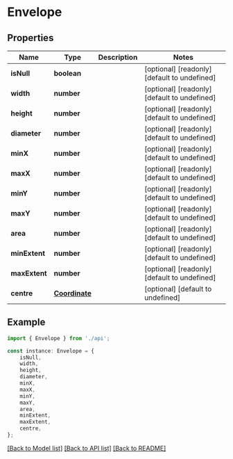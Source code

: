# Envelope


## Properties

Name | Type | Description | Notes
------------ | ------------- | ------------- | -------------
**isNull** | **boolean** |  | [optional] [readonly] [default to undefined]
**width** | **number** |  | [optional] [readonly] [default to undefined]
**height** | **number** |  | [optional] [readonly] [default to undefined]
**diameter** | **number** |  | [optional] [readonly] [default to undefined]
**minX** | **number** |  | [optional] [readonly] [default to undefined]
**maxX** | **number** |  | [optional] [readonly] [default to undefined]
**minY** | **number** |  | [optional] [readonly] [default to undefined]
**maxY** | **number** |  | [optional] [readonly] [default to undefined]
**area** | **number** |  | [optional] [readonly] [default to undefined]
**minExtent** | **number** |  | [optional] [readonly] [default to undefined]
**maxExtent** | **number** |  | [optional] [readonly] [default to undefined]
**centre** | [**Coordinate**](Coordinate.md) |  | [optional] [default to undefined]

## Example

```typescript
import { Envelope } from './api';

const instance: Envelope = {
    isNull,
    width,
    height,
    diameter,
    minX,
    maxX,
    minY,
    maxY,
    area,
    minExtent,
    maxExtent,
    centre,
};
```

[[Back to Model list]](../README.md#documentation-for-models) [[Back to API list]](../README.md#documentation-for-api-endpoints) [[Back to README]](../README.md)
